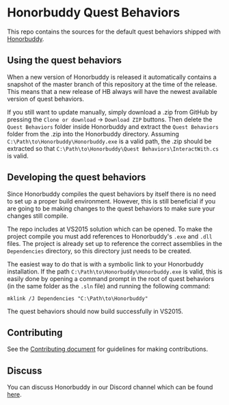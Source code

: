 # Honorbuddy Quest Behaviors

This repo contains the sources for the default quest behaviors
shipped with [Honorbuddy](http://www.honorbuddy.com/).

## Using the quest behaviors

When a new version of Honorbuddy is released it automatically contains
a snapshot of the master branch of this repository at the time of the release.
This means that a new release of HB always will have the newest available version
of quest behaviors.

If you still want to update manually, simply download a .zip from GitHub by pressing
the `Clone or download` -> `Download ZIP` buttons. Then delete the `Quest Behaviors`
folder inside Honorbuddy and extract the `Quest Behaviors` folder from the .zip into
the Honorbuddy directory. Assuming `C:\Path\to\Honorbuddy\Honorbuddy.exe` is a valid
path, the .zip should be extracted so that `C:\Path\to\Honorbuddy\Quest Behaviors\InteractWith.cs`
is valid.

## Developing the quest behaviors

Since Honorbuddy compiles the quest behaviors by itself there is no need to set up
a proper build environment. However, this is still beneficial if you are going to
be making changes to the quest behaviors to make sure your changes still compile.

The repo includes at VS2015 solution which can be opened. To make the project compile
you must add references to Honorbuddy's `.exe` and `.dll` files. The project is already
set up to reference the correct assemblies in the `Dependencies` directory, so this
directory just needs to be created.

The easiest way to do that is with a symbolic link to your Honorbuddy installation. If
the path `C:\Path\to\Honorbuddy\Honorbuddy.exe` is valid, this is easily done by opening
a command prompt in the root of quest behaviors (in the same folder as the `.sln` file)
and running the following command:
```
mklink /J Dependencies "C:\Path\to\Honorbuddy"
```
The quest behaviors should now build successfully in VS2015.

## Contributing

See the [Contributing document](CONTRIBUTING.md) for guidelines for making contributions.

## Discuss

You can discuss Honorbuddy in our Discord channel which can be found [here](https://discordapp.com/invite/0q6seK1er9pqFZkZ).

